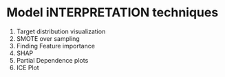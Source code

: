 # Model iNTERPRETATION techniques

1. Target distribution visualization
2. SMOTE over sampling
3. Finding Feature importance
4. SHAP
5. Partial Dependence plots
6. ICE Plot
